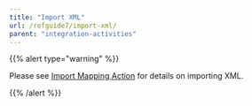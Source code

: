 ```yaml
---
title: "Import XML"
url: /refguide7/import-xml/
parent: "integration-activities"
---
```


{{% alert type="warning" %}}

Please see [Import Mapping Action](/refguide/import-mapping-action/) for details on importing XML.

{{% /alert %}}
